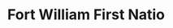---
title: Fort William First Natio
url: /fort-william-first-natio/
latitude: 48.357
longitude: -89.268
---